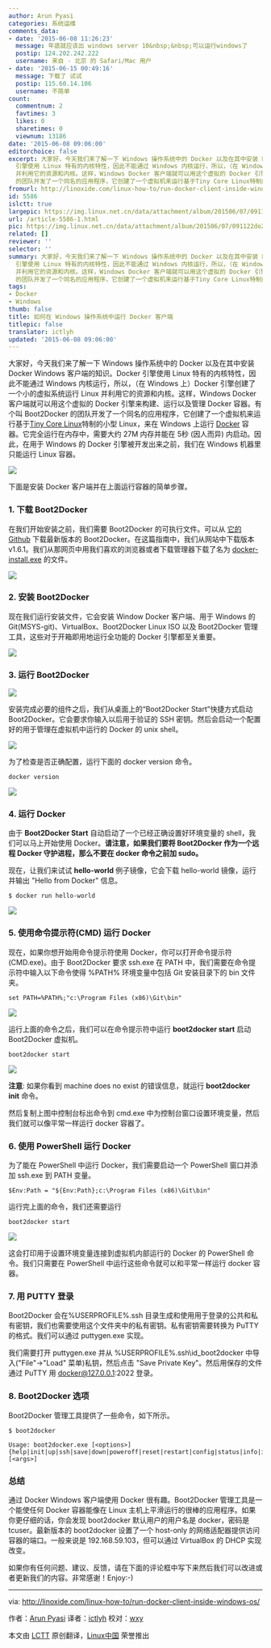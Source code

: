 ```yaml
---
author: Arun Pyasi
categories: 系统运维
comments_data:
- date: '2015-06-08 11:26:23'
  message: 年底就应该出 windows server 10&nbsp;&nbsp;可以运行windows了
  postip: 124.202.242.222
  username: 来自 - 北京 的 Safari/Mac 用户
- date: '2015-06-15 00:49:16'
  message: 下载了 试试
  postip: 115.60.14.106
  username: 不简单
count:
  commentnum: 2
  favtimes: 3
  likes: 0
  sharetimes: 0
  viewnum: 13186
date: '2015-06-08 09:06:00'
editorchoice: false
excerpt: 大家好，今天我们来了解一下 Windows 操作系统中的 Docker 以及在其中安装 Docker Windows 客户端的知识。Docker
  引擎使用 Linux 特有的内核特性，因此不能通过 Windows 内核运行，所以，（在 Windows 上）Docker 引擎创建了一个小的虚拟系统运行 Linux
  并利用它的资源和内核。这样，Windows Docker 客户端就可以用这个虚拟的 Docker 引擎来构建、运行以及管理 Docker 容器。有个叫 Boot2Docker
  的团队开发了一个同名的应用程序，它创建了一个虚拟机来运行基于Tiny Core Linux特制的小型 Linux，来在 Windows 上运行 Docker 容器。它完全
fromurl: http://linoxide.com/linux-how-to/run-docker-client-inside-windows-os/
id: 5586
islctt: true
largepic: https://img.linux.net.cn/data/attachment/album/201506/07/091122do2vyqo12hhyl7la.jpg
url: /article-5586-1.html
pic: https://img.linux.net.cn/data/attachment/album/201506/07/091122do2vyqo12hhyl7la.jpg.thumb.jpg
related: []
reviewer: ''
selector: ''
summary: 大家好，今天我们来了解一下 Windows 操作系统中的 Docker 以及在其中安装 Docker Windows 客户端的知识。Docker
  引擎使用 Linux 特有的内核特性，因此不能通过 Windows 内核运行，所以，（在 Windows 上）Docker 引擎创建了一个小的虚拟系统运行 Linux
  并利用它的资源和内核。这样，Windows Docker 客户端就可以用这个虚拟的 Docker 引擎来构建、运行以及管理 Docker 容器。有个叫 Boot2Docker
  的团队开发了一个同名的应用程序，它创建了一个虚拟机来运行基于Tiny Core Linux特制的小型 Linux，来在 Windows 上运行 Docker 容器。它完全
tags:
- Docker
- Windows
thumb: false
title: 如何在 Windows 操作系统中运行 Docker 客户端
titlepic: false
translator: ictlyh
updated: '2015-06-08 09:06:00'
---
```


大家好，今天我们来了解一下 Windows 操作系统中的 Docker 以及在其中安装 Docker Windows 客户端的知识。Docker 引擎使用 Linux 特有的内核特性，因此不能通过 Windows 内核运行，所以，（在 Windows 上）Docker 引擎创建了一个小的虚拟系统运行 Linux 并利用它的资源和内核。这样，Windows Docker 客户端就可以用这个虚拟的 Docker 引擎来构建、运行以及管理 Docker 容器。有个叫 Boot2Docker 的团队开发了一个同名的应用程序，它创建了一个虚拟机来运行基于[Tiny Core Linux](http://tinycorelinux.net/)特制的小型 Linux，来在 Windows 上运行 [Docker](https://www.docker.io/) 容器。它完全运行在内存中，需要大约 27M 内存并能在 5秒 (因人而异) 内启动。因此，在用于 Windows 的 Docker 引擎被开发出来之前，我们在 Windows 机器里只能运行 Linux 容器。


![](/data/attachment/album/201506/07/091122do2vyqo12hhyl7la.jpg)


下面是安装 Docker 客户端并在上面运行容器的简单步骤。


### 1. 下载 Boot2Docker


在我们开始安装之前，我们需要 Boot2Docker 的可执行文件。可以从 [它的 Github](https://github.com/boot2docker/windows-installer/releases/latest) 下载最新版本的 Boot2Docker。在这篇指南中，我们从网站中下载版本 v1.6.1。我们从那网页中用我们喜欢的浏览器或者下载管理器下载了名为 [docker-install.exe](https://github.com/boot2docker/windows-installer/releases/download/v1.6.1/docker-install.exe) 的文件。


![](/data/attachment/album/201506/07/091124gyhf3xifxeprferx.png)


### 2. 安装 Boot2Docker


现在我们运行安装文件，它会安装 Window Docker 客户端、用于 Windows 的 Git(MSYS-git)、VirtualBox、Boot2Docker Linux ISO 以及 Boot2Docker 管理工具，这些对于开箱即用地运行全功能的 Docker 引擎都至关重要。


![](/data/attachment/album/201506/07/091125wowt8ywzymmosffc.png)


### 3. 运行 Boot2Docker


![](/data/attachment/album/201506/07/091125a8edqcrcpwd2dnwp.png)


安装完成必要的组件之后，我们从桌面上的“Boot2Docker Start”快捷方式启动 Boot2Docker。它会要求你输入以后用于验证的 SSH 密钥。然后会启动一个配置好的用于管理在虚拟机中运行的 Docker 的 unix shell。


![](/data/attachment/album/201506/07/091126xjl93t1mlh3mq4tq.png)


为了检查是否正确配置，运行下面的 docker version 命令。



```
docker version

```

![](/data/attachment/album/201506/07/091126ldaptrty5aat444r.png)


### 4. 运行 Docker


由于 **Boot2Docker Start** 自动启动了一个已经正确设置好环境变量的 shell，我们可以马上开始使用 Docker。**请注意，如果我们要将 Boot2Docker 作为一个远程 Docker 守护进程，那么不要在 docker 命令之前加 sudo。**


现在，让我们来试试 **hello-world** 例子镜像，它会下载 hello-world 镜像，运行并输出 "Hello from Docker" 信息。



```
$ docker run hello-world

```

![](/data/attachment/album/201506/07/091127i3765z4rzwwryv6m.png)


### 5. 使用命令提示符(CMD) 运行 Docker


现在，如果你想开始用命令提示符使用 Docker，你可以打开命令提示符(CMD.exe)。由于 Boot2Docker 要求 ssh.exe 在 PATH 中，我们需要在命令提示符中输入以下命令使得 %PATH% 环境变量中包括 Git 安装目录下的 bin 文件夹。



```
set PATH=%PATH%;"c:\Program Files (x86)\Git\bin"

```

![](/data/attachment/album/201506/07/091127kbp1kn1upooz5zjk.png)


运行上面的命令之后，我们可以在命令提示符中运行 **boot2docker start** 启动 Boot2Docker 虚拟机。



```
boot2docker start

```

![](/data/attachment/album/201506/07/091128nvky8s5yypaaveyj.png)


**注意**: 如果你看到 machine does no exist 的错误信息，就运行 **boot2docker init** 命令。


然后复制上图中控制台标出命令到 cmd.exe 中为控制台窗口设置环境变量，然后我们就可以像平常一样运行 docker 容器了。


### 6. 使用 PowerShell 运行 Docker


为了能在 PowerShell 中运行 Docker，我们需要启动一个 PowerShell 窗口并添加 ssh.exe 到 PATH 变量。



```
$Env:Path = "${Env:Path};c:\Program Files (x86)\Git\bin"

```

运行完上面的命令，我们还需要运行



```
boot2docker start

```

![](/data/attachment/album/201506/07/091128ort884a85j9ggjgc.png)


这会打印用于设置环境变量连接到虚拟机内部运行的 Docker 的 PowerShell 命令。我们只需要在 PowerShell 中运行这些命令就可以和平常一样运行 docker 容器。


### 7. 用 PUTTY 登录


Boot2Docker 会在%USERPROFILE%.ssh 目录生成和使用用于登录的公共和私有密钥，我们也需要使用这个文件夹中的私有密钥。私有密钥需要转换为 PuTTY 的格式。我们可以通过 puttygen.exe 实现。


我们需要打开 puttygen.exe 并从 %USERPROFILE%.ssh\id\_boot2docker 中导入("File"->"Load" 菜单)私钥，然后点击 "Save Private Key"。然后用保存的文件通过 PuTTY 用 [docker@127.0.0.1](mailto:docker@127.0.0.1):2022 登录。


### 8. Boot2Docker 选项


Boot2Docker 管理工具提供了一些命令，如下所示。



```
$ boot2docker

Usage: boot2docker.exe [<options>] {help|init|up|ssh|save|down|poweroff|reset|restart|config|status|info|ip|shellinit|delete|download|upgrade|version} [<args>]

```

### 总结


通过 Docker Windows 客户端使用 Docker 很有趣。Boot2Docker 管理工具是一个能使任何 Docker 容器能像在 Linux 主机上平滑运行的很棒的应用程序。如果你更仔细的话，你会发现 boot2docker 默认用户的用户名是 docker，密码是 tcuser。最新版本的 boot2docker 设置了一个 host-only 的网络适配器提供访问容器的端口。一般来说是 192.168.59.103，但可以通过 VirtualBox 的 DHCP 实现改变。


如果你有任何问题、建议、反馈，请在下面的评论框中写下来然后我们可以改进或者更新我们的内容。非常感谢！Enjoy:-)




---


via: <http://linoxide.com/linux-how-to/run-docker-client-inside-windows-os/>


作者：[Arun Pyasi](http://linoxide.com/author/arunp/) 译者：[ictlyh](https://github.com/ictlyh) 校对：[wxy](https://github.com/wxy)


本文由 [LCTT](https://github.com/LCTT/TranslateProject) 原创翻译，[Linux中国](https://linux.cn/) 荣誉推出